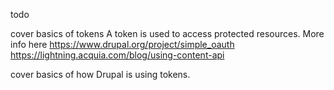 todo

cover basics of tokens
A token is used to access protected resources.
More info here https://www.drupal.org/project/simple_oauth
https://lightning.acquia.com/blog/using-content-api

cover basics of how Drupal is using tokens.
